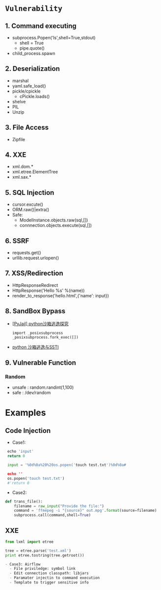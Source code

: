 # `Vulnerability`
## 1. Command executing
- subprocess.Popen('ls',shell=True,stdout)
  - shell = True
  - pipe.quote()
- child_process.spawn

## 2. Deserialization
- marshal
- yaml.safe_load()
- pickle/cpickle
  - cPickle.loads()
- shelve
- PIL
- Unzip

## 3. File Access
- Zipfile


## 4. XXE
- xml.dom.*
- xml.etree.ElementTree
- xml.sax.*


## 5. SQL Injection
- cursor.excute()
- ORM.raw()|extra()
- Safe:
  - ModelInstance.objects.raw(sql,[])
  - connnection.objects.execute(sql,[])

## 6. SSRF
- requests.get()
- urllib.request.urlopen()

## 7. XSS/Redirection
- HttpResponseRedirect
- HttpResponse('Hello %s' %(name))
- render_to_response('hello.html',{'name': input})


## 8. SandBox Bypass
- [[PyJail] python沙箱逃逸探究](https://zhuanlan.zhihu.com/p/579183067)
  ```
  import _posixsubprocess
  _posixsubprocess.fork_exec([])
  ```
- [python 沙箱逃逸与SSTI](https://misakikata.github.io/2020/04/python-%E6%B2%99%E7%AE%B1%E9%80%83%E9%80%B8%E4%B8%8ESSTI/)

## 9. Vulnerable Function
### Random
- unsafe : random.randint(1,100)
- safe : /dev/random


# Examples
## Code Injection
- Case1:
```python
 echo 'input'
 return 0

 input = '%0d%0a%20%20os.popen('touch test.txt')%0d%0a#

 echo ''
 os.popen('touch test.txt')
 #'return 0
```
- Case2:
```python
def trans_file():
    filename = raw_input("Provide the file:")
    command = 'ffmepeg -i "{source}" out.mpg'.format(source=filename)
    subprocess.call(command,shell=True)
```
## XXE
```python
from lxml import etree

tree = etree.parse('test.xml')
print etree.tostring(tree.getroot())

- Case3: Airflow
  - File priviledge: symbol link
  - Edit connection classpath: libjars 
  - Paramater injectin to command execution
  - Template to trigger sensitive info

```
